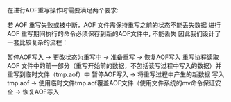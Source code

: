 在进行AOF重写操作时需要满足两个要求:

若 AOF 重写失败或被中断，AOF 文件需保持重写之前的状态不能丢失数据
进行 AOF 重写期间执行的命令必须保存到新的AOF文件中, 不能丢失
因此我们设计了一套比较复杂的流程：

暂停AOF写入 -> 更改状态为重写中 -> 准备重写 -> 恢复AOF写入
重写协程读取 AOF 文件中的前一部分（重写开始前的数据，不包括读写过程中写入的数据）并重写到临时文件（tmp.aof）中
暂停AOF写入 -> 将重写过程中产生的新数据  写入tmp.aof -> 使用临时文件tmp.aof覆盖AOF文件（使用文件系统的mv命令保证安全 -> 恢复AOF写入